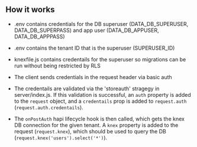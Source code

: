 ## How it works

- .env contains credentials for the DB superuser (DATA_DB_SUPERUSER, DATA_DB_SUPERPASS) and app user (DATA_DB_APPUSER, DATA_DB_APPPASS)

- .env contains the tenant ID that is the superuser (SUPERUSER_ID)

- knexfile.js contains credentails for the superuser so migrations can be run without being restricted by RLS

- The client sends credentials in the request header via basic auth

- The credentails are validated via the 'storeauth' stragegy in server/index.js.  If this validation is successful, an `auth` property is added to the `request` object, and a `credentails` prop is added to `request.auth` (`request.auth.credentails`).

- The `onPostAuth` hapi lifecycle hook is then called, which gets the knex DB connection for the given tenant.  A `knex` property is added to the request (`request.knex`), which should be used to query the DB (`request.knex('users').select('*')`).
